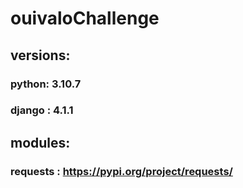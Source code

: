 # ouivaloChallenge

## versions:
### python: 3.10.7
### django : 4.1.1

## modules:
### requests : https://pypi.org/project/requests/
